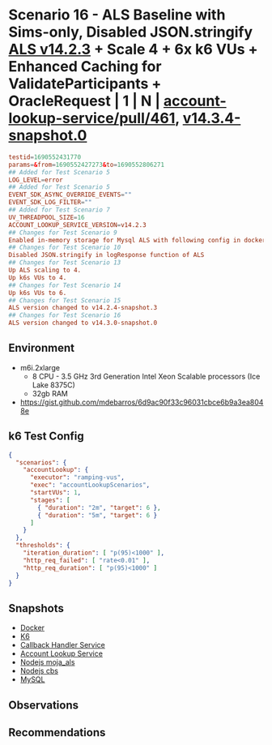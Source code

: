 # Scenario 16 - ALS Baseline with Sims-only, Disabled JSON.stringify [ALS v14.2.3](https://github.com/mojaloop/account-lookup-service/releases/tag/v14.2.3) + Scale 4 + 6x k6 VUs + Enhanced Caching for ValidateParticipants + OracleRequest | 1 | N | [account-lookup-service/pull/461](https://github.com/mojaloop/account-lookup-service/pull/461), [v14.3.4-snapshot.0](https://github.com/mojaloop/account-lookup-service/releases/tag/v14.3.0-snapshot.0)

```conf
testid=1690552431770
params=&from=1690552427273&to=1690552806271
## Added for Test Scenario 5
LOG_LEVEL=error
## Added for Test Scenario 5
EVENT_SDK_ASYNC_OVERRIDE_EVENTS=""
EVENT_SDK_LOG_FILTER=""
## Added for Test Scenario 7
UV_THREADPOOL_SIZE=16
ACCOUNT_LOOKUP_SERVICE_VERSION=v14.2.3
## Changes for Test Scenario 9
Enabled in-memory storage for Mysql ALS with following config in docker-compose file
## Changes for Test Scenario 10
Disabled JSON.stringify in logResponse function of ALS
## Changes for Test Scenario 13
Up ALS scaling to 4.
Up k6s VUs to 4.
## Changes for Test Scenario 14
Up k6s VUs to 6.
## Changes for Test Scenario 15
ALS version changed to v14.2.4-snapshot.3
## Changes for Test Scenario 16
ALS version changed to v14.3.0-snapshot.0
```

## Environment

- m6i.2xlarge
  - 8 CPU - 3.5 GHz 3rd Generation Intel Xeon Scalable processors (Ice Lake 8375C)
  - 32gb RAM
- https://gist.github.com/mdebarros/6d9ac90f33c96031cbce6b9a3ea8048e

## k6 Test Config

```json
{
  "scenarios": {
    "accountLookup": {
      "executor": "ramping-vus",
      "exec": "accountLookupScenarios",
      "startVUs": 1,
      "stages": [
        { "duration": "2m", "target": 6 },
        { "duration": "5m", "target": 6 }
      ]
    }
  },
  "thresholds": {
    "iteration_duration": [ "p(95)<1000" ],
    "http_req_failed": [ "rate<0.01" ],
    "http_req_duration": [ "p(95)<1000" ]
  }
}
```

## Snapshots

- [Docker]()
- [K6]()
- [Callback Handler Service]()
- [Account Lookup Service]()
- [Nodejs moja_als]()
- [Nodejs cbs]()
- [MySQL]()

## Observations


## Recommendations
